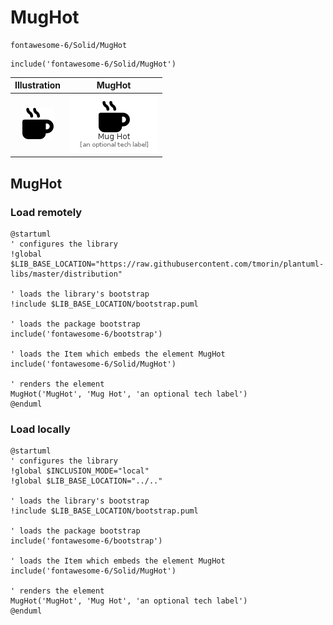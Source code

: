 # MugHot


```text
fontawesome-6/Solid/MugHot
```

```text
include('fontawesome-6/Solid/MugHot')
```



| Illustration | MugHot |
| :---: | :---: |
| ![illustration for Illustration](../../fontawesome-6/Solid/MugHot.png) | ![illustration for MugHot](../../fontawesome-6/Solid/MugHot.Local.png) |




## MugHot

### Load remotely
```plantuml
@startuml
' configures the library
!global $LIB_BASE_LOCATION="https://raw.githubusercontent.com/tmorin/plantuml-libs/master/distribution"

' loads the library's bootstrap
!include $LIB_BASE_LOCATION/bootstrap.puml

' loads the package bootstrap
include('fontawesome-6/bootstrap')

' loads the Item which embeds the element MugHot
include('fontawesome-6/Solid/MugHot')

' renders the element
MugHot('MugHot', 'Mug Hot', 'an optional tech label')
@enduml
```

### Load locally
```plantuml
@startuml
' configures the library
!global $INCLUSION_MODE="local"
!global $LIB_BASE_LOCATION="../.."

' loads the library's bootstrap
!include $LIB_BASE_LOCATION/bootstrap.puml

' loads the package bootstrap
include('fontawesome-6/bootstrap')

' loads the Item which embeds the element MugHot
include('fontawesome-6/Solid/MugHot')

' renders the element
MugHot('MugHot', 'Mug Hot', 'an optional tech label')
@enduml
```

